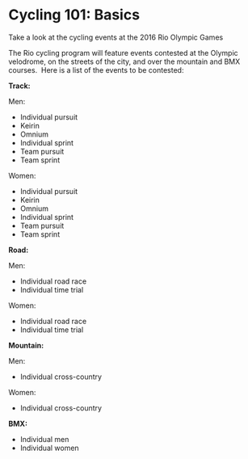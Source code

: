 Cycling 101: Basics
===================

Take a look at the cycling events at the 2016 Rio Olympic Games

The Rio cycling program will feature events contested at the Olympic velodrome, on the streets of the city, and over the mountain and BMX courses.  Here is a list of the events to be contested:

**Track:**

Men:

-   Individual pursuit
-   Keirin
-   Omnium
-   Individual sprint
-   Team pursuit
-   Team sprint

Women:

-   Individual pursuit
-   Keirin
-   Omnium
-   Individual sprint
-   Team pursuit
-   Team sprint

**Road:**

Men:

-   Individual road race
-   Individual time trial

Women:

-   Individual road race
-   Individual time trial

**Mountain:**

Men:

-   Individual cross-country

Women:

-   Individual cross-country

**BMX:**

-   Individual men
-   Individual women


